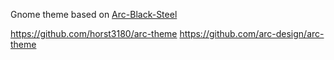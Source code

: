 Gnome theme based on [Arc-Black-Steel](https://www.gnome-look.org/p/1340992/)

https://github.com/horst3180/arc-theme
https://github.com/arc-design/arc-theme
